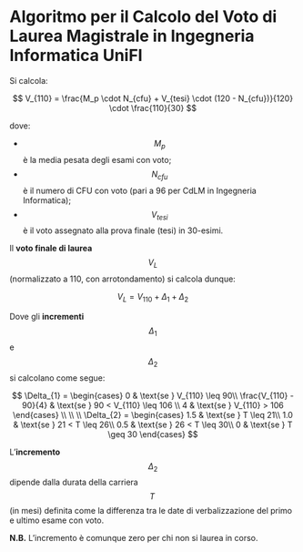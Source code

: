 # Algoritmo per il Calcolo del Voto di Laurea Magistrale in Ingegneria Informatica UniFI

Si calcola:

$$
V_{110} = \frac{M_p \cdot N_{cfu} + V_{tesi} \cdot (120 - N_{cfu})}{120} \cdot \frac{110}{30}
$$

dove:

- $$M_{p}$$ è la media pesata degli esami con voto;
- $$N_{cfu}$$ è il numero di CFU con voto (pari a 96 per CdLM in Ingegneria Informatica);
- $$V_{tesi}$$ è il voto assegnato alla prova finale (tesi) in 30-esimi.

Il **voto finale di laurea** $$V_{L}$$ (normalizzato a 110, con arrotondamento) si calcola dunque:

$$
V_{L} = V_{110} + \Delta_{1} + \Delta_{2}
$$

Dove gli **incrementi** $$\Delta_{1}$$ e $$\Delta_{2}$$ si calcolano come segue:

$$
\Delta_{1} = \begin{cases}
  0 & \text{se } V_{110} \leq 90\\
  \frac{V_{110} - 90}{4} & \text{se } 90 < V_{110} \leq 106 \\
  4 & \text{se } V_{110} > 106
\end{cases}
\\
\\
\\
\Delta_{2} = \begin{cases}
  1.5 & \text{se } T \leq 21\\
  1.0 & \text{se } 21 < T \leq 26\\
  0.5 & \text{se } 26 < T \leq 30\\
  0 & \text{se } T \geq 30
\end{cases}
$$

L’**incremento** $$\Delta_{2}$$ dipende dalla durata della carriera $$T\,$$ (in mesi) definita come la differenza tra le date di verbalizzazione del primo e ultimo esame con voto.

**N.B.** L’incremento è comunque zero per chi non si laurea in corso.

